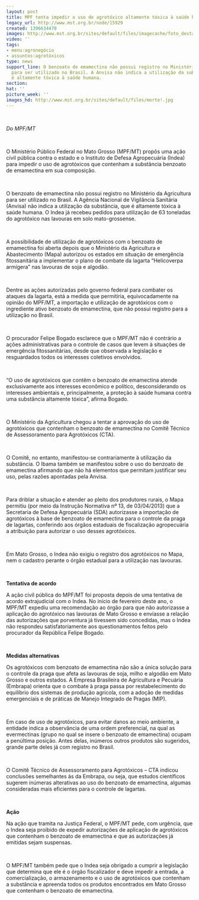 ```yaml
---
layout: post
title: MPF tenta impedir o uso de agrotóxico altamente tóxica à saúde humana
legacy_url: http://www.mst.org.br/node/15929
created: 1396634470
images: http://www.mst.org.br/sites/default/files/imagecache/foto_destaque/morte!.jpg
video: ''
tags:
- menu:agronegócio
- assuntos:agrotóxicos
type: news
support_line: O benzoato de emamectina não possui registro no Ministério da Agricultura
  para ser utilizado no Brasil. A Anvisa não indica a utilização da substância, que
  é altamente tóxica à saúde humana.
section: 
hat: ''
picture_week: ''
images_hd: http://www.mst.org.br/sites/default/files/morte!.jpg
---
```

<p><em><br></em></p><p><em>Do MPF/MT</em></p><p>&nbsp;</p><p>O Ministério Público Federal no Mato Grosso (MPF/MT) propôs uma ação civil pública contra o estado e o Instituto de Defesa Agropecuária (Indea) para impedir o uso de agrotóxicos que contenham a substância benzoato de emamectina em sua composição.</p><p>&nbsp;</p><p>O benzoato de emamectina não possui registro no Ministério da Agricultura para ser utilizado no Brasil. A Agência Nacional de Vigilância Sanitária (Anvisa) não indica a utilização da substância, que é altamente tóxica à saúde humana. O Indea já recebeu pedidos para utilização de 63 toneladas do agrotóxico nas lavouras em solo mato-grossense.</p><p>&nbsp;</p><p>A possibilidade de utilização de agrotóxicos com o benzoato de emamectina foi aberta depois que o Ministério da Agricultura e Abastecimento (Mapa) autorizou os estados em situação de emergência fitossanitária a implementar o plano de combate da lagarta “Helicoverpa armígera” nas lavouras de soja e algodão.</p><p>&nbsp;</p><p>Dentre as ações autorizadas pelo governo federal para combater os ataques da lagarta, está a medida que permitiria, equivocadamente na opinião do MPF/MT, a importação e utilização de agrotóxicos com o ingrediente ativo benzoato de emamectina, que não possui registro para a utilização no Brasil.</p><p>&nbsp;</p><p>O procurador Felipe Bogado esclarece que o MPF/MT não é contrário a ações administrativas para o controle de casos que levem à situações de emergência fitossanitárias, desde que observada a legislação e resguardados todos os interesses coletivos envolvidos.</p><p>&nbsp;</p><p>“O uso de agrotóxicos que contêm o benzoato de emamectina atende exclusivamente aos interesses econômico e político, desconsiderando os interesses ambientais e, principalmente, a proteção à saúde humana contra uma substância altamente tóxica”, afirma Bogado.</p><p>&nbsp;</p><p>O Ministério da Agricultura chegou a tentar a aprovação do uso de agrotóxicos que contenham o benzoato de emamectina no Comitê Técnico de Assessoramento para Agrotóxicos (CTA).</p><p>&nbsp;</p><p>O Comitê, no entanto, manifestou-se contrariamente à utilização da substância. O Ibama também se manifestou sobre o uso do benzoato de emamectina afirmando que não há elementos que permitam justificar seu uso, pelas razões apontadas pela Anvisa.</p><p>&nbsp;</p><p>Para driblar a situação e atender ao pleito dos produtores rurais, o Mapa permitiu (por meio da Instrução Normativa nº 13, de 03/04/2013) que a Secretaria de Defesa Agropecuária (SDA) autorizasse a importação de agrotóxicos à base de benzoato de emamectina para o controle da praga de lagartas, conferindo aos órgãos estaduais de fiscalização agropecuária a atribuição para autorizar o uso desses agrotóxicos.</p><p>&nbsp;</p><p>Em Mato Grosso, o Indea não exigiu o registro dos agrotóxicos no Mapa, nem o cadastro perante o órgão estadual para a utilização nas lavouras.</p><p>&nbsp;</p><p><strong>Tentativa de acordo</strong></p><p>A ação civil pública do MPF/MT foi proposta depois de uma tentativa de acordo extrajudicial com o Indea. No início de fevereiro deste ano, o MPF/MT expediu uma recomendação ao órgão para que não autorizasse a aplicação do agrotóxico nas lavouras de Mato Grosso e enviasse a relação das autorizações que porventura já tivessem sido concedidas, mas o Indea não respondeu satisfatoriamente aos questionamentos feitos pelo procurador da República Felipe Bogado.</p><p>&nbsp;</p><p><strong>Medidas alternativas</strong></p><p>Os agrotóxicos com benzoato de emamectina não são a única solução para o controle da praga que afeta as lavouras de soja, milho e algodão em Mato Grosso e outros estados. A Empresa Brasileira de Agricultura e Pecuária (Embrapa) orienta que o combate à praga passa por restabelecimento do equilíbrio dos sistemas de produção agrícola, com a adoção de medidas emergenciais e de práticas de Manejo Integrado de Pragas (MIP).</p><p>&nbsp;</p><p>Em caso de uso de agrotóxicos, para evitar danos ao meio ambiente, a entidade indica a observância de uma ordem preferencial, na qual as evermectinas (grupo no qual se insere o benzoato de emamectina) ocupam a penúltima posição. Antes delas, inúmeros outros produtos são sugeridos, grande parte deles já com registro no Brasil.</p><p>&nbsp;</p><p>O Comitê Técnico de Assessoramento para Agrotóxicos – CTA indicou conclusões semelhantes às da Embrapa, ou seja, que estudos científicos sugerem inúmeras alterativas ao uso do benzoato de emamectina, algumas consideradas mais eficientes para o controle de lagartas.</p><p>&nbsp;</p><p><strong>Ação</strong></p><p>Na ação que tramita na Justiça Federal, o MPF/MT pede, com urgência, que o Indea seja proibido de expedir autorizações de aplicação de agrotóxicos que contenham o benzoato de emamectina e que as autorizações já emitidas sejam suspensas.</p><p>&nbsp;</p><p>O MPF/MT também pede que o Indea seja obrigado a cumprir a legislação que determina que ele é o órgão fiscalizador e deve impedir a entrada, a comercialização, o armazenamento e o uso de agrotóxicos que contenham a substância e apreenda todos os produtos encontrados em Mato Grosso que contenham o benzoato de emamectina.</p><p>&nbsp;</p>
